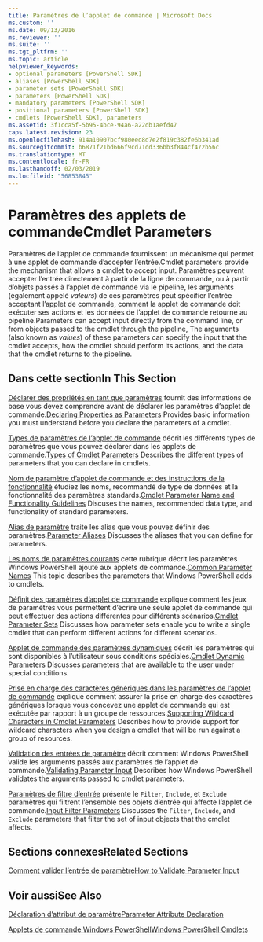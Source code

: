 ```yaml
---
title: Paramètres de l’applet de commande | Microsoft Docs
ms.custom: ''
ms.date: 09/13/2016
ms.reviewer: ''
ms.suite: ''
ms.tgt_pltfrm: ''
ms.topic: article
helpviewer_keywords:
- optional parameters [PowerShell SDK]
- aliases [PowerShell SDK]
- parameter sets [PowerShell SDK]
- parameters [PowerShell SDK]
- mandatory parameters [PowerShell SDK]
- positional parameters [PowerShell SDK]
- cmdlets [PowerShell SDK], parameters
ms.assetid: 3f1cca5f-5b95-4bce-94a6-a22db1aefd47
caps.latest.revision: 23
ms.openlocfilehash: 914a10907bcf980eed8d7e2f819c382fe6b341ad
ms.sourcegitcommit: b6871f21bd666f9cd71dd336bb3f844cf472b56c
ms.translationtype: MT
ms.contentlocale: fr-FR
ms.lasthandoff: 02/03/2019
ms.locfileid: "56853845"
---
```

# <a name="cmdlet-parameters"></a><span data-ttu-id="b0c20-102">Paramètres des applets de commande</span><span class="sxs-lookup"><span data-stu-id="b0c20-102">Cmdlet Parameters</span></span>

<span data-ttu-id="b0c20-103">Paramètres de l’applet de commande fournissent un mécanisme qui permet à une applet de commande d’accepter l’entrée.</span><span class="sxs-lookup"><span data-stu-id="b0c20-103">Cmdlet parameters provide the mechanism that allows a cmdlet to accept input.</span></span> <span data-ttu-id="b0c20-104">Paramètres peuvent accepter l’entrée directement à partir de la ligne de commande, ou à partir d’objets passés à l’applet de commande via le pipeline, les arguments (également appelé *valeurs*) de ces paramètres peut spécifier l’entrée acceptant l’applet de commande, comment la applet de commande doit exécuter ses actions et les données de l’applet de commande retourne au pipeline.</span><span class="sxs-lookup"><span data-stu-id="b0c20-104">Parameters can accept input directly from the command line, or from objects passed to the cmdlet through the pipeline, The arguments (also known as *values*) of these parameters can specify the input that the cmdlet accepts, how the cmdlet should perform its actions, and the data that the cmdlet returns to the pipeline.</span></span>

## <a name="in-this-section"></a><span data-ttu-id="b0c20-105">Dans cette section</span><span class="sxs-lookup"><span data-stu-id="b0c20-105">In This Section</span></span>

<span data-ttu-id="b0c20-106">[Déclarer des propriétés en tant que paramètres](./declaring-properties-as-parameters.md) fournit des informations de base vous devez comprendre avant de déclarer les paramètres d’applet de commande.</span><span class="sxs-lookup"><span data-stu-id="b0c20-106">[Declaring Properties as Parameters](./declaring-properties-as-parameters.md) Provides basic information you must understand before you declare the parameters of a cmdlet.</span></span>

<span data-ttu-id="b0c20-107">[Types de paramètres de l’applet de commande](./types-of-cmdlet-parameters.md) décrit les différents types de paramètres que vous pouvez déclarer dans les applets de commande.</span><span class="sxs-lookup"><span data-stu-id="b0c20-107">[Types of Cmdlet Parameters](./types-of-cmdlet-parameters.md) Describes the different types of parameters that you can declare in cmdlets.</span></span>

<span data-ttu-id="b0c20-108">[Nom de paramètre d’applet de commande et des instructions de la fonctionnalité](./standard-cmdlet-parameter-names-and-types.md) étudiez les noms, recommandé de type de données et la fonctionnalité des paramètres standards.</span><span class="sxs-lookup"><span data-stu-id="b0c20-108">[Cmdlet Parameter Name and Functionality Guidelines](./standard-cmdlet-parameter-names-and-types.md) Discuses the names, recommended data type, and functionality of standard parameters.</span></span>

<span data-ttu-id="b0c20-109">[Alias de paramètre](./parameter-aliases.md) traite les alias que vous pouvez définir des paramètres.</span><span class="sxs-lookup"><span data-stu-id="b0c20-109">[Parameter Aliases](./parameter-aliases.md) Discusses the aliases that you can define for parameters.</span></span>

<span data-ttu-id="b0c20-110">[Les noms de paramètres courants](./common-parameter-names.md) cette rubrique décrit les paramètres Windows PowerShell ajoute aux applets de commande.</span><span class="sxs-lookup"><span data-stu-id="b0c20-110">[Common Parameter Names](./common-parameter-names.md) This topic describes the parameters that Windows PowerShell adds to cmdlets.</span></span>

<span data-ttu-id="b0c20-111">[Définit des paramètres d’applet de commande](./cmdlet-parameter-sets.md) explique comment les jeux de paramètres vous permettent d’écrire une seule applet de commande qui peut effectuer des actions différentes pour différents scénarios.</span><span class="sxs-lookup"><span data-stu-id="b0c20-111">[Cmdlet Parameter Sets](./cmdlet-parameter-sets.md) Discusses how parameter sets enable you to write a single cmdlet that can perform different actions for different scenarios.</span></span>

<span data-ttu-id="b0c20-112">[Applet de commande des paramètres dynamiques](./cmdlet-dynamic-parameters.md) décrit les paramètres qui sont disponibles à l’utilisateur sous conditions spéciales.</span><span class="sxs-lookup"><span data-stu-id="b0c20-112">[Cmdlet Dynamic Parameters](./cmdlet-dynamic-parameters.md) Discusses parameters that are available to the user under special conditions.</span></span>

<span data-ttu-id="b0c20-113">[Prise en charge des caractères génériques dans les paramètres de l’applet de commande](./supporting-wildcard-characters-in-cmdlet-parameters.md) explique comment assurer la prise en charge des caractères génériques lorsque vous concevez une applet de commande qui est exécutée par rapport à un groupe de ressources.</span><span class="sxs-lookup"><span data-stu-id="b0c20-113">[Supporting Wildcard Characters in Cmdlet Parameters](./supporting-wildcard-characters-in-cmdlet-parameters.md) Describes how to provide support for wildcard characters when you design a cmdlet that will be run against a group of resources.</span></span>

<span data-ttu-id="b0c20-114">[Validation des entrées de paramètre](./validating-parameter-input.md) décrit comment Windows PowerShell valide les arguments passés aux paramètres de l’applet de commande.</span><span class="sxs-lookup"><span data-stu-id="b0c20-114">[Validating Parameter Input](./validating-parameter-input.md) Describes how Windows PowerShell validates the arguments passed to cmdlet parameters.</span></span>

<span data-ttu-id="b0c20-115">[Paramètres de filtre d’entrée](./input-filter-parameters.md) présente le `Filter`, `Include`, et `Exclude` paramètres qui filtrent l’ensemble des objets d’entrée qui affecte l’applet de commande.</span><span class="sxs-lookup"><span data-stu-id="b0c20-115">[Input Filter Parameters](./input-filter-parameters.md) Discusses the `Filter`, `Include`, and `Exclude` parameters that filter the set of input objects that the cmdlet affects.</span></span>

## <a name="related-sections"></a><span data-ttu-id="b0c20-116">Sections connexes</span><span class="sxs-lookup"><span data-stu-id="b0c20-116">Related Sections</span></span>

[<span data-ttu-id="b0c20-117">Comment valider l’entrée de paramètre</span><span class="sxs-lookup"><span data-stu-id="b0c20-117">How to Validate Parameter Input</span></span>](./how-to-validate-parameter-input.md)

## <a name="see-also"></a><span data-ttu-id="b0c20-118">Voir aussi</span><span class="sxs-lookup"><span data-stu-id="b0c20-118">See Also</span></span>

[<span data-ttu-id="b0c20-119">Déclaration d’attribut de paramètre</span><span class="sxs-lookup"><span data-stu-id="b0c20-119">Parameter Attribute Declaration</span></span>](./parameter-attribute-declaration.md)

[<span data-ttu-id="b0c20-120">Applets de commande Windows PowerShell</span><span class="sxs-lookup"><span data-stu-id="b0c20-120">Windows PowerShell Cmdlets</span></span>](./cmdlet-overview.md)
